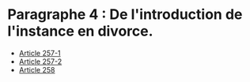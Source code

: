 # Paragraphe 4 : De l'introduction de l'instance en divorce.

- [Article 257-1](article-257-1.md)
- [Article 257-2](article-257-2.md)
- [Article 258](article-258.md)

